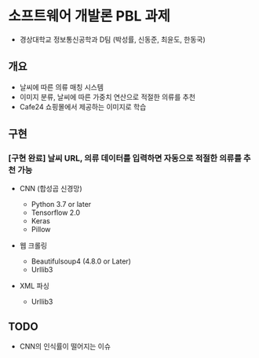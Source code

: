 # 소프트웨어 개발론 PBL 과제
- 경상대학교 정보통신공학과 D팀 (박성률, 신동준, 최윤도, 한동국)


## 개요
- 날씨에 따른 의류 매칭 시스템
- 이미지 분류, 날씨에 따른 가중치 연산으로 적절한 의류를 추천
- Cafe24 쇼핑몰에서 제공하는 이미지로 학습


## 구현

### [구현 완료] 날씨 URL, 의류 데이터를 입력하면 자동으로 적절한 의류를 추천 가능


- CNN (합성곱 신경망)

  - Python 3.7 or later
  - Tensorflow 2.0
  - Keras
  - Pillow
  
  
- 웹 크롤링

  - Beautifulsoup4 (4.8.0 or Later)
  - Urllib3
  
- XML 파싱

  - Urllib3

## TODO
- CNN의 인식률이 떨어지는 이슈
